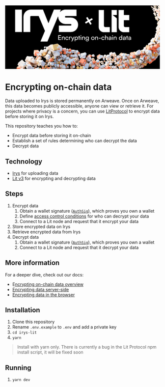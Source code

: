![](./assets/irys-encrypting-lit.png)

# Encrypting on-chain data

Data uploaded to Irys is stored permanently on Arweave. Once on Arweave, this data becomes publicly accessible, anyone can view or retrieve it. For projects where privacy is a concern, you can use [LitProtocol](https://litprotocol.com/) to encrypt data before storing it on Irys.

This repository teaches you how to:

-   Encrypt data before storing it on-chain
-   Establish a set of rules determining who can decrypt the data
-   Decrypt data

## Technology

-   [Irys](https://docs.irys.xyz/) for uploading data
-   [Lit v3](https://developer.litprotocol.com/v3/) for encrypting and decrypting data

## Steps

1. Encrypt data
    1. Obtain a wallet signature ([`AuthSig`](https://developer.litprotocol.com/v3/sdk/authentication/overview#obtain-an-authsig)), which proves you own a wallet
    2. Define [access control conditions](https://developer.litprotocol.com/v3/sdk/access-control/intro) for who can decrypt your data
    3. Connect to a Lit node and request that it encrypt your data
2. Store encrypted data on Irys
3. Retrieve encrypted data from Irys
4. Decrypt data
    1. Obtain a wallet signature ([`AuthSig`](https://developer.litprotocol.com/v3/sdk/authentication/overview#obtain-an-authsig)), which proves you own a wallet
    2. Connect to a Lit node and request that it decrypt your data

## More information

For a deeper dive, check out our docs:

-   E[ncrypting on-chain data overview](http://docs.irys.xyz/hands-on/tutorials/encrypting-on-chain-data)
-   [Encrypting data server-side](http://docs.irys.xyz/hands-on/tutorials/server-side-encryption)
-   [Encrypting data in the browser](http://docs.irys.xyz/hands-on/tutorials/browser-based-encryption)

## Installation

1. Clone this repository
2. Rename `.env.example` to `.env` and add a private key
3. `cd irys-lit`
4. `yarn`

> Install with yarn only. There is currently a bug in the Lit Protocol npm install script, it will be fixed soon

## Running

1. `yarn dev`
